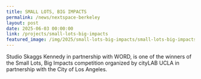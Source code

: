 ```yaml
---
title: SMALL LOTS, BIG IMPACTS
permalink: /news/nextspace-berkeley
layout: post
date: 2025-06-03 00:00:00
link: /projects/small-lots-big-impacts
featured_image: /img/2025/small-lots-big-impacts/small-lots-big-impacts-1.jpg
---
```


Studio Skaggs Kennedy in partnership with WORD, is one of the winners of the Small Lots, Big Impacts
competition organized by cityLAB UCLA in partnership with the City of Los Angeles.